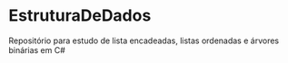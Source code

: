 # EstruturaDeDados
Repositório para estudo de lista encadeadas, listas ordenadas e árvores binárias em C#
